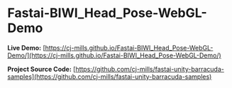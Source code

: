 # Fastai-BIWI_Head_Pose-WebGL-Demo
 
**Live Demo:** [https://cj-mills.github.io/Fastai-BIWI_Head_Pose-WebGL-Demo/](https://cj-mills.github.io/Fastai-BIWI_Head_Pose-WebGL-Demo/)


**Project Source Code:** [https://github.com/cj-mills/fastai-unity-barracuda-samples](https://github.com/cj-mills/fastai-unity-barracuda-samples)
